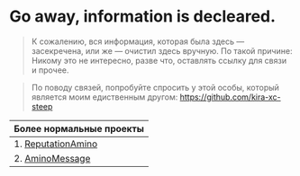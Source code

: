 # Go away, information is decleared.
> К сожалению, вся информация, которая была здесь — засекречена, или же — очистил здесь вручную. По такой причине: Никому это не интересно, разве что, оставлять ссылку для связи и прочее.

> По поводу связей, попробуйте спросить у этой особы, который является моим едиственным другом: https://github.com/kira-xc-steep

| Более нормальные проекты |
|-------------------------|
| 1. [ReputationAmino](https://github.com/Extbhite/ReputationAmino) |
| 2. [AminoMessage](https://github.com/Extbhite/AminoMessage) |
